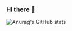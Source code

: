### Hi there 👋

<!--
**Epsilon8854/Epsilon8854** is a ✨ _special_ ✨ repository because its `README.md` (this file) appears on your GitHub profile.

Here are some ideas to get you started:

- 🔭 I’m currently working on ...
- 🌱 I’m currently learning ...
- 👯 I’m looking to collaborate on ...
- 🤔 I’m looking for help with ...
- 💬 Ask me about ...
- 📫 How to reach me: ...
- 😄 Pronouns: ...
- ⚡ Fun fact: ...
-->
![Anurag's GitHub stats](https://github-readme-stats.vercel.app/api?username=Epsilon8854&show_icons=true&theme=dracula&bg_color=FFF7D1,EFB866,994B9A,8FD1FF,DCFFFE&title_color=E9E9E9&text_color=11030A)
